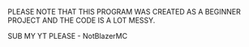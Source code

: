 PLEASE NOTE THAT THIS PROGRAM WAS CREATED AS A BEGINNER PROJECT AND THE CODE IS A LOT MESSY.

SUB MY YT PLEASE - NotBlazerMC

